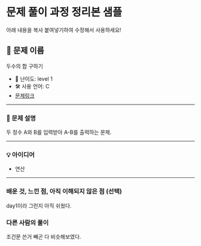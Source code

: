 # 문제 풀이 과정 정리본 샘플

아래 내용을 복사 붙여넣기하여 수정해서 사용하세요!

## 📘 문제 이름

두수의 합 구하기

- 🧩 난이도: level 1
- 🛠 사용 언어: C
- [문제링크](https://school.programmers.co.kr/learn/courses/30/lessons/120802)

---

### 🧠 문제 설명

두 정수 A와 B를 입력받아 A-B를 출력하는 문제.

---

### 💡 아이디어

- 연산

---

### 배운 것, 느낀 점, 아직 이해되지 않은 점 (선택)

day1이라 그런지 아직 쉬웠다.

### 다른 사람의 풀이

조건문 쓴거 빼곤 다 비슷해보였다.
